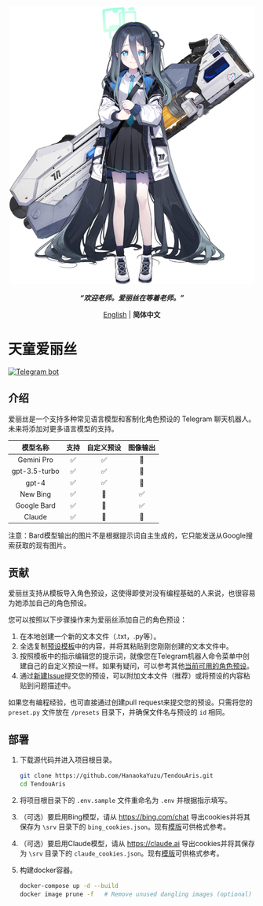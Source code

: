 <p align="center">
    <img src="tendouaris.png" alt="Aris" width="500">
    <p/>
    <p align="center">
        <b><i>“欢迎老师。爱丽丝在等着老师。”</i></b>
    </p>
    <p align="center">
        <a href="../README.md">English</a> | <b>简体中文</b>
    </p>
    <p/>
</p>

# 天童爱丽丝

[![Telegram bot](https://img.shields.io/badge/bot-%40TendouArisBot-229ed9?logo=telegram&style=for-the-badge)](https://t.me/TendouArisBot)

## 介绍

爱丽丝是一个支持多种常见语言模型和客制化角色预设的 Telegram 聊天机器人。未来将添加对更多语言模型的支持。

| 模型名称 | 支持 | 自定义预设 | 图像输出 |
|:---:|:---:|:---:|:---:|
| Gemini Pro | ✅ | ✅ | 🚫 |
| gpt-3.5-turbo | ✅ | ✅ | 🚫 |
| gpt-4 | ✅ | ✅ | 🚫 |
| New Bing | ✅ | 🚫 | ✅ |
| Google Bard | ✅ | 🚫 | ✅ |
| Claude | ✅ | 🚫 | 🚫 |

注意：Bard模型输出的图片不是根据提示词自主生成的，它只能发送从Google搜索获取的现有图片。

## 贡献

爱丽丝支持从模板导入角色预设，这使得即使对没有编程基础的人来说，也很容易为她添加自己的角色预设。

您可以按照以下步骤操作来为爱丽丝添加自己的角色预设：

1. 在本地创建一个新的文本文件（.txt，.py等）。
2. 全选复制[预设模板](https://raw.githubusercontent.com/HanaokaYuzu/TendouAris/master/presets/template.py)中的内容，并将其粘贴到您刚刚创建的文本文件中。
3. 按照模板中的指示编辑您的提示词，就像您在Telegram机器人命令菜单中创建自己的自定义预设一样。如果有疑问，可以参考其他[当前可用的角色预设](https://github.com/HanaokaYuzu/TendouAris/tree/master/presets)。
4. 通过[新建Issue](https://github.com/HanaokaYuzu/TendouAris/issues/new)提交您的预设，可以附加文本文件（推荐）或将预设的内容粘贴到问题描述中。

如果您有编程经验，也可直接通过创建pull request来提交您的预设。只需将您的 `preset.py` 文件放在 `/presets` 目录下，并确保文件名与预设的 `id` 相同。

## 部署

1. 下载源代码并进入项目根目录。

    ``` bash
    git clone https://github.com/HanaokaYuzu/TendouAris.git
    cd TendouAris
    ```

2. 将项目根目录下的 `.env.sample` 文件重命名为 `.env` 并根据指示填写。
3. （可选）要启用Bing模型，请从 <https://bing.com/chat> 导出cookies并将其保存为 `\srv` 目录下的 `bing_cookies.json`。现有[模版](https://github.com/HanaokaYuzu/TendouAris/tree/master/srv/bing_cookies.sample.json)可供格式参考。
4. （可选）要启用Claude模型，请从 <https://claude.ai> 导出cookies并将其保存为 `\srv` 目录下的 `claude_cookies.json`。现有[模版](https://github.com/HanaokaYuzu/TendouAris/tree/master/srv/claude_cookies.sample.json)可供格式参考。
5. 构建docker容器。

    ``` bash
    docker-compose up -d --build
    docker image prune -f   # Remove unused dangling images (optional)
    ```
